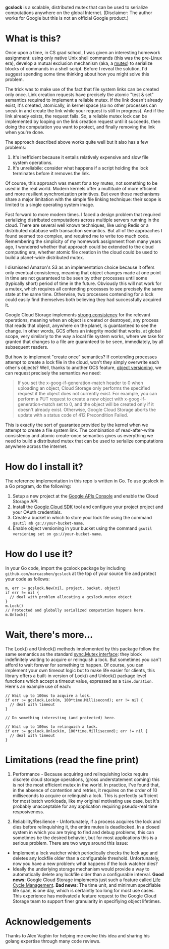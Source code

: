 
**gcslock** is a scalable, distributed mutex that can be used to serialize computations anywhere on the global Internet. (Disclaimer: The author works for Google but this is not an official Google product.)

# What is this?

Once upon a time, in CS grad school, I was given an interesting homework assignment: using only native Unix shell commands (this was the pre-Linux era), develop a mutual exclusion mechanism (aka, a [mutex](https://en.wikipedia.org/wiki/Mutual_exclusion)) to serialize blocks of commands in a shell script. Before I reveal the solution, I'd suggest spending some time thinking about how you might solve this problem.

The trick was to make use of the fact that file system links can be created only once. Link creation requests have precisely the atomic "test & set" semantics required to implement a reliable mutex. If the link doesn't already exist, it's created, atomically, in kernel space (so no other processes can sneak in and create the link while your request is still in progress). And if the link already exists, the request fails. So, a reliable mutex lock can be implemented by looping on the link creation request until it succeeds, then doing the computation you want to protect, and finally removing the link when you're done.

The approach described above works quite well but it also has a few problems:

1. It's inefficient because it entails relatively expensive and slow file system operations.
2. It's unreliabile: consider what happens if a script holding the lock terminates before it removes the link.

Of course, this approach was meant for a toy mutex, not something to be used in the real world. Modern kernels offer a multitude of more efficient and more resilient synchronization primitives. But even those mechanisms share a major limitation with the simple file linking technique: their scope is limited to a single operating system image.

Fast forward to more modern times. I faced a design problem that required serializing distributed computations across multiple servers running in the cloud. There are several well known techniques, like using Redis or a distributed database with transaction semantics. But all of the approaches I found seemed too complex, and required me to write too much code. Remembering the simplicity of my homework assignment from many years ago, I wondered whether that approach could be extended to the cloud computing era, whether atomic file creation in the cloud could be used to build a planet-wide distributed mutex.

I dismissed Amazon's S3 as an implementation choice because it offers only eventual consistency, meaning that object changes made at one point in time are not guaranteed to be seen by other processes until some (typically short) period of time in the future. Obviously this will not work for a mutex, which requires all contending processes to see precisely the same state at the same time. Otherwise, two processes contending for a lock could easily find themselves both believing they had successfully acquired it.

Google Cloud Storage implements [strong consistency](https://cloud.google.com/storage/docs/consistency) for the relevant operations, meaning when an object is created or destroyed, any process that reads that object, anywhere on the planet, is guantanteed to see the change. In other words, GCS offers an integrity model that works, at global scope, very similarly to the way a local file system works, where we take for granted that changes to a file are guaranteed to be seen, immediately, by all subsequent readers.

But how to implement "create once" semantics? If contending processes attempt to create a lock file in the cloud, won't they simply overwrite each other's objects? Well, thanks to another GCS feature, [object versioning](https://cloud.google.com/storage/docs/object-versioning), we can request precisely the semantics we need:

> If you set the x-goog-if-generation-match header to 0 when uploading an object, Cloud Storage only performs the specified request if the object does not currently exist. For example, you can perform a PUT request to create a new object with x-goog-if-generation-match set to 0, and the object will be created only if it doesn't already exist. Otherwise, Google Cloud Storage aborts the update with a status code of 412 Precondition Failed.

This is exactly the sort of guarantee provided by the kernel when we attempt to create a file system link. The combination of read-after-write consistency and atomic create-once semantics gives us everything we need to build a distributed mutex that can be used to serialize computations anywhere across the internet.

# How do I install it?

The reference implementation in this repo is written in Go. To use gcslock in a Go program, do the following:

1. Setup a new project at the [Google APIs Console](https://console.developers.google.com) and enable the Cloud Storage API.
1. Install the [Google Cloud SDK](https://cloud.google.com/sdk/downloads) tool and configure your project project and your OAuth credentials.
1. Create a bucket in which to store your lock file using the command `gsutil mb gs://your-bucket-name`.
1. Enable object versioning in your bucket using the command `gsutil versioning set on gs://your-bucket-name`.

# How do I use it?

In your Go code, import the gcslock package by including `github.com/marcacohen/gcslock` at the top of your source file and protect your code as follows:

```
m, err := gcslock.New(nil, project, bucket, object)
if err != nil {
  // deal with problem allocating a gcslock.mutex object
}
m.Lock()
// Protected and globally serialized computation happens here.
m.Unlock()
```

# Wait, there's more...

The Lock() and Unlock() methods implemented by this package follow the same semantics as the standard [sync.Mutex interface](https://golang.org/pkg/sync/): they block indefinitely waiting to acquire or relinquish a lock. But sometimes you can't afford to wait forever for something to happen. Of course, you can implement your own timeout logic but to make life easier for clients, this library offers a built-in version of Lock() and Unlock() package level functions which accept a timeout value, expressed as a `time.duration`. Here's an example use of each:

```
// Wait up to 100ms to acquire a lock.
if err := gcslock.Lock(m, 100*time.Millisecond); err != nil {
  // deal with timeout
}

// Do something interesting (and protected) here.

// Wait up to 100ms to relinquish a lock.
if err := gcslock.Unlock(m, 100*time.Millisecond); err != nil {
  // deal with timeout
}
```

# Limitations (read the fine print)

1. Performance - Because acquiring and relinquishing locks require discrete cloud storage operations, (gross understatement coming) this is not the most efficient mutex in the world. In practice, I've found that, in the absence of contention and retries, it requires on the order of 10 milliseconds to acquire or relinquish a lock. This is perfectly sufficient for most batch workloads, like my original motivating use case, but it's probably unacceptable for any application requiring pseudo-real time resposiveness.

2. Reliability/Resilience - Unfortunately, if a process acquires the lock and dies before relinquishing it, the entire mutex is deadlocked. In a closed system in which you are trying to find and debug problems, this can sometimes be the desired behavior, but for most applications this is a serious problem. There are two ways around this issue:
  * Implement a lock watcher which periodically checks the lock age and deletes any lockfile older than a configurable threshold. Unfortunately, now you have a new problem: what happens if the lock watcher dies?
  * Ideally the underlying storage mechanism would provide a way to automatically delete any lockfile older than a configurable interval. **Good news**: Google Cloud Storage implements just such a feature called [Life Cycle Management](https://cloud.google.com/storage/docs/lifecycle). **Bad news**: The time unit, and minimum specifiable life span, is one day, which is certaintly too long for most use cases. This experience has motivated a feature request to the Google Cloud Storage team to support finer granularity in specifiying object lifetimes.

# Acknowledgements

Thanks to Alex Vaghin for helping me evolve this idea and sharing his golang expertise through many code reviews.

